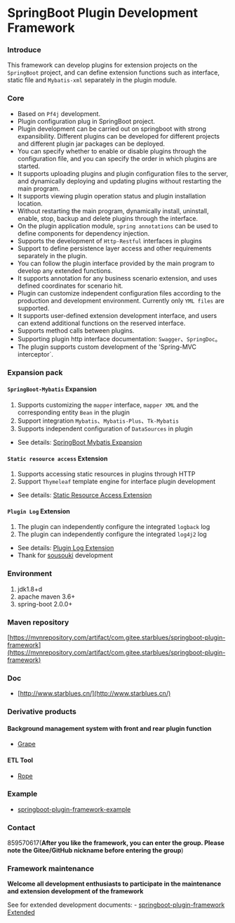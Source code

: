 # SpringBoot Plugin Development Framework

### Introduce
This framework can develop plugins for extension projects on the `SpringBoot` project, 
and can define extension functions such as interface, static file and `Mybatis-xml` separately in the plugin module.

### Core
- Based on `Pf4j` development.
- Plugin configuration plug in SpringBoot project.
- Plugin development can be carried out on springboot with strong expansibility. 
Different plugins can be developed for different projects and different plugin jar packages can be deployed.
- You can specify whether to enable or disable plugins through the configuration file, and you can specify the order in which plugins are started.
- It supports uploading plugins and plugin configuration files to the server, and dynamically deploying and updating plugins without restarting the main program.
- It supports viewing plugin operation status and plugin installation location.
- Without restarting the main program, dynamically install, uninstall, enable, stop, backup and delete plugins through the interface.
- On the plugin application module, `spring annotations` can be used to define components for dependency injection.
- Supports the development of `Http-Restful` interfaces in plugins
- Support to define persistence layer access and other requirements separately in the plugin.
- You can follow the plugin interface provided by the main program to develop any extended functions.
- It supports annotation for any business scenario extension, and uses defined coordinates for scenario hit.
- Plugin can customize independent configuration files according to the production and development environment. Currently only `YML files` are supported.
- It supports user-defined extension development interface, and users can extend additional functions on the reserved interface.
- Supports method calls between plugins.
- Supporting plugin http interface documentation: `Swagger`、`SpringDoc`。
- The plugin supports custom development of the 'Spring-MVC interceptor`.

### Expansion pack
#### `SpringBoot-Mybatis` Expansion

1. Supports customizing the `mapper` interface, `mapper XML` and the corresponding entity `Bean` in the plugin
2. Support integration `Mybatis`、`Mybatis-Plus`、`Tk-Mybatis`
3. Supports independent configuration of `DataSources` in plugin

- See details: [SpringBoot Mybatis Expansion](http://www.starblues.cn/extension-doc/Mybatis%E6%89%A9%E5%B1%95.html)

#### `Static resource access` Extension

1. Supports accessing static resources in plugins through HTTP
2. Support `Thymeleaf` template engine for interface plugin development

- See details: [Static Resource Access Extension](http://www.starblues.cn/extension-doc/%E9%9D%99%E6%80%81%E8%B5%84%E6%BA%90%E8%AE%BF%E9%97%AE%E6%89%A9%E5%B1%95.html)

#### `Plugin Log` Extension

1. The plugin can independently configure the integrated `logback` log
2. The plugin can independently configure the integrated `log4j2` log

- See details: [Plugin Log Extension](http://www.starblues.cn/extension-doc/Log%E6%89%A9%E5%B1%95.html)
- Thank for [sousouki](https://gitee.com/caoshx_sousouki) development

### Environment
1. jdk1.8+d
2. apache maven 3.6+
3. spring-boot 2.0.0+

### Maven repository

[https://mvnrepository.com/artifact/com.gitee.starblues/springboot-plugin-framework](https://mvnrepository.com/artifact/com.gitee.starblues/springboot-plugin-framework)

### Doc

- [http://www.starblues.cn/](http://www.starblues.cn/)

### Derivative products
#### Background management system with front and rear plugin function
- [Grape](https://gitee.com/starblues/grape)
#### ETL Tool
- [Rope](https://gitee.com/starblues/rope)

### Example
- [springboot-plugin-framework-example](https://gitee.com/starblues/springboot-plugin-framework-example)

### Contact
859570617(**After you like the framework, you can enter the group. Please note the Gitee/GitHub nickname before entering the group**)

### Framework maintenance
**Welcome all development enthusiasts to participate in the maintenance and extension development of the framework**

See for extended development documents: - [springboot-plugin-framework Extended](http://www.starblues.cn/extension-doc/%E8%87%AA%E5%AE%9A%E4%B9%89%E6%89%A9%E5%B1%95.html)


